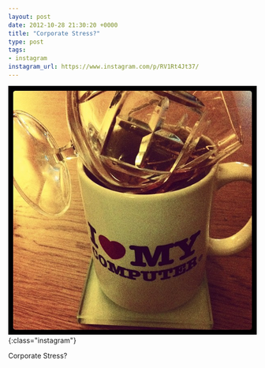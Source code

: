 ```yaml
---
layout: post
date: 2012-10-28 21:30:20 +0000
title: "Corporate Stress?"
type: post
tags:
- instagram
instagram_url: https://www.instagram.com/p/RV1Rt4Jt37/
---
```


![Instagram - RV1Rt4Jt37](/img/RV1Rt4Jt37.jpg){:class="instagram"}

Corporate Stress?

